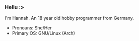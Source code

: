 ### Hellu :>

I'm Hannah. An 18 year old hobby programmer from Germany.

- Pronouns: She/Her
- Primary OS: GNU/Linux (Arch)
